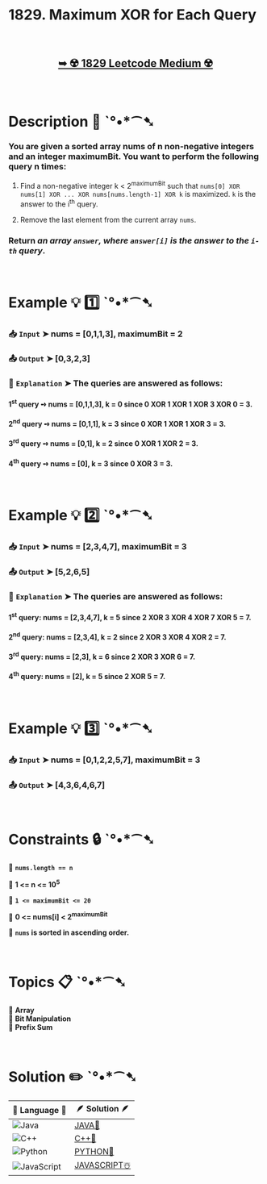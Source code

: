 # 1829. Maximum XOR for Each Query

</br>

<h2 align="center"> 

<a href="https://leetcode.com/problems/maximum-xor-for-each-query/?envType=daily-question&envId=2024-11-08"><strong>➥ ☢️ 1829 Leetcode Medium ☢️ </strong></a>
</h2>

</br>

# Description 📜 ˋ°•*⁀➷

### You are given a sorted array nums of n non-negative integers and an integer maximumBit. You want to perform the following query n times:

1. Find a non-negative integer k < 2<sup>maximumBit</sup> such that `nums[0] XOR nums[1] XOR ... XOR nums[nums.length-1] XOR k` is maximized. `k` is the answer to the i<sup>th</sup> query.

2. Remove the last element from the current array `nums`.

### Return *an array `answer`, where `answer[i]` is the answer to the `i-th` query*.

</br>

# Example 💡 1️⃣ ˋ°•*⁀➷

  ### 📥 `Input`  ➤  nums = [0,1,1,3], maximumBit = 2

  ### 📤 `Output`  ➤ [0,3,2,3]

  ### 🔦 `Explanation`  ➤  The queries are answered as follows:

#### 1<sup>st</sup> query ➺ nums = [0,1,1,3], k = 0 since 0 XOR 1 XOR 1 XOR 3 XOR 0 = 3.
#### 2<sup>nd</sup> query ➺ nums = [0,1,1], k = 3 since 0 XOR 1 XOR 1 XOR 3 = 3.
#### 3<sup>rd</sup> query ➺ nums = [0,1], k = 2 since 0 XOR 1 XOR 2 = 3.
#### 4<sup>th</sup> query ➺ nums = [0], k = 3 since 0 XOR 3 = 3.

</br>

# Example 💡 2️⃣ ˋ°•*⁀➷

  ### 📥 `Input` ➤  nums = [2,3,4,7], maximumBit = 3

  ### 📤 `Output`  ➤ [5,2,6,5]

  ### 🔦 `Explanation` ➤  The queries are answered as follows:

#### 1<sup>st</sup> query: nums = [2,3,4,7], k = 5 since 2 XOR 3 XOR 4 XOR 7 XOR 5 = 7.
#### 2<sup>nd</sup> query: nums = [2,3,4], k = 2 since 2 XOR 3 XOR 4 XOR 2 = 7.
#### 3<sup>rd</sup> query: nums = [2,3], k = 6 since 2 XOR 3 XOR 6 = 7.
#### 4<sup>th</sup> query: nums = [2], k = 5 since 2 XOR 5 = 7.

</br>

# Example 💡 3️⃣ ˋ°•*⁀➷

  ### 📥 `Input` ➤ nums = [0,1,2,2,5,7], maximumBit = 3

  ### 📤 `Output`  ➤ [4,3,6,4,6,7]

</br>

# Constraints 🔒 ˋ°•*⁀➷

🔹 **`nums.length == n`** </br>

🔹 **1 <= n <= 10<sup>5</sup>** </br>

🔹 **`1 <= maximumBit <= 20`** </br>

🔹 **0 <= nums[i] < 2<sup>maximumBit</sup>** </br>

🔹 **`nums​​​` is sorted in ascending order.** </br>

</br>

# Topics 📋 ˋ°•*⁀➷

🔸 **Array**  </br>
🔸 **Bit Manipulation**  </br>
🔸 **Prefix Sum**  </br>

</br>

# Solution ✏️ ˋ°•*⁀➷

| 📒 Language 📒  | 🪶 Solution 🪶 |
| ------------- | ------------- |
|  ![Java](https://img.shields.io/badge/java-%23ED8B00.svg?style=for-the-badge&logo=openjdk&logoColor=white)  | [JAVA🍁](https://github.com/Prakhar-002/LEETCODE/blob/main/%F0%9F%93%9C%20Daily%20Challange%20%F0%9F%92%A1/11%20November%20%F0%9F%8E%A1%202024/08%20-%2011%20-%202024%20---%201829.%20Maximum%20XOR%20for%20Each%20Query%20%E2%98%83%EF%B8%8F%20%F0%9F%8D%81%20%F0%9F%8D%B0%20%F0%9F%8E%B2/%F0%9F%8D%81JAVA%20-%201829.%20Maximum%20XOR%20for%20Each%20Query.java) |
|  ![C++](https://img.shields.io/badge/c++-%2300599C.svg?style=for-the-badge&logo=c%2B%2B&logoColor=white)  | [C++🎲](https://github.com/Prakhar-002/LEETCODE/blob/main/%F0%9F%93%9C%20Daily%20Challange%20%F0%9F%92%A1/11%20November%20%F0%9F%8E%A1%202024/08%20-%2011%20-%202024%20---%201829.%20Maximum%20XOR%20for%20Each%20Query%20%E2%98%83%EF%B8%8F%20%F0%9F%8D%81%20%F0%9F%8D%B0%20%F0%9F%8E%B2/%F0%9F%8E%B2CPP%20-%201829.%20Maximum%20XOR%20for%20Each%20Query.cpp)  |
|  ![Python](https://img.shields.io/badge/python-3670A0?style=for-the-badge&logo=python&logoColor=ffdd54)    | [PYTHON🍰](https://github.com/Prakhar-002/LEETCODE/blob/main/%F0%9F%93%9C%20Daily%20Challange%20%F0%9F%92%A1/11%20November%20%F0%9F%8E%A1%202024/08%20-%2011%20-%202024%20---%201829.%20Maximum%20XOR%20for%20Each%20Query%20%E2%98%83%EF%B8%8F%20%F0%9F%8D%81%20%F0%9F%8D%B0%20%F0%9F%8E%B2/%F0%9F%8D%B0PYTHON%20-%201829.%20Maximum%20XOR%20for%20Each%20Query.py) |
| ![JavaScript](https://img.shields.io/badge/javascript-%23323330.svg?style=for-the-badge&logo=javascript&logoColor=%23F7DF1E)   | [JAVASCRIPT☃️](https://github.com/Prakhar-002/LEETCODE/blob/main/%F0%9F%93%9C%20Daily%20Challange%20%F0%9F%92%A1/11%20November%20%F0%9F%8E%A1%202024/08%20-%2011%20-%202024%20---%201829.%20Maximum%20XOR%20for%20Each%20Query%20%E2%98%83%EF%B8%8F%20%F0%9F%8D%81%20%F0%9F%8D%B0%20%F0%9F%8E%B2/%E2%98%83%EF%B8%8FJAVASCRIPT%20-%201829.%20Maximum%20XOR%20for%20Each%20Query.js) |
